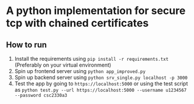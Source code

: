 # A python implementation for secure tcp with chained certificates

## How to run

1. Install the requirements using `pip install -r requirements.txt` (Preferably on your virtual environment)
2. Spin up frontend server using `python app_improved.py`
3. Spin up backend server using `python srv_single.py localhost -p 3000`
4. Test the app by going to `https://localhost:5000` or using the test script as `python test.py --url https://localhost:5000 --username u1234567 --password csc2330a3`
